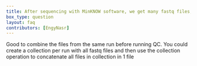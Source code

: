 ```yaml
---
title: After sequencing with MinKNOW software, we get many fastq files, do these files need to be combined into one file before uploading or is it possible to upload them all at once?
box_type: question
layout: faq
contributors: [EngyNasr]
---
```


Good to combine the files from the same run before running QC. You could create a collection per run with all fastq files and then use the collection operation to concatenate all files in collection in 1 file
